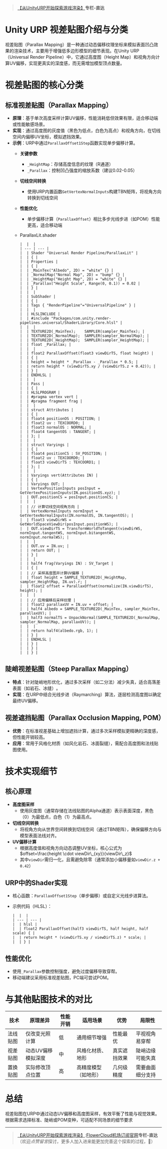 > [【从UnityURP开始探索游戏渲染】](https://github.com)**专栏-直达**

# **Unity URP 视差贴图介绍与分类**

视差贴图（Parallax Mapping）是一种通过动态偏移纹理坐标来模拟表面凹凸效果的渲染技术，主要用于增强低多边形模型的细节表现。在Unity URP（Universal Render Pipeline）中，它通过高度图（Height Map）和视角方向计算UV偏移，实现更真实的深度感，而无需增加模型顶点数量‌。

# **‌视差贴图的核心分类‌**

## ‌标准视差贴图（Parallax Mapping）

* ‌**原理**‌：基于单次高度采样计算UV偏移，性能消耗低但效果有限，适合移动端或性能敏感场景‌。
* ‌**实现**‌：通过高度图的灰度值（黑色为低点，白色为高点）和视角方向，在切线空间内偏移UV坐标，模拟遮挡效果‌。
* ‌**示例**‌：URP中通过`ParallaxOffset1Step`函数实现单步偏移计算‌。
  + ‌**关键参数**‌

    - `_HeightMap`：存储高度信息的纹理（R通道）
    - `_Parallax`：控制凹凸强度的缩放系数（建议0.02-0.05）
  + ‌**切线空间转换**‌

    - 使用URP内置函数`GetVertexNormalInputs`构建TBN矩阵，将视角方向转换到切线空间
  + ‌**性能优化**‌

    - 单步偏移计算（`ParallaxOffset`）相比多步光线步进（如POM）性能更高，适合移动端
  + ParallaxLit.shader

    ```
    |  |  |
    | --- | --- |
    |  | Shader "Universal Render Pipeline/ParallaxLit" |
    |  | { |
    |  | Properties |
    |  | { |
    |  | _MainTex("Albedo", 2D) = "white" {} |
    |  | _NormalMap("Normal Map", 2D) = "bump" {} |
    |  | _HeightMap("Height Map", 2D) = "white" {} |
    |  | _Parallax("Height Scale", Range(0, 0.1)) = 0.02 |
    |  | } |
    |  |  |
    |  | SubShader |
    |  | { |
    |  | Tags { "RenderPipeline"="UniversalPipeline" } |
    |  |  |
    |  | HLSLINCLUDE |
    |  | #include "Packages/com.unity.render-pipelines.universal/ShaderLibrary/Core.hlsl" |
    |  |  |
    |  | TEXTURE2D(_MainTex);    SAMPLER(sampler_MainTex); |
    |  | TEXTURE2D(_NormalMap);  SAMPLER(sampler_NormalMap); |
    |  | TEXTURE2D(_HeightMap);  SAMPLER(sampler_HeightMap); |
    |  | float _Parallax; |
    |  |  |
    |  | float2 ParallaxOffset(float3 viewDirTS, float height) |
    |  | { |
    |  | height = height * _Parallax - _Parallax * 0.5; |
    |  | return height * (viewDirTS.xy / (viewDirTS.z + 0.42)); |
    |  | } |
    |  | ENDHLSL |
    |  |  |
    |  | Pass |
    |  | { |
    |  | HLSLPROGRAM |
    |  | #pragma vertex vert |
    |  | #pragma fragment frag |
    |  |  |
    |  | struct Attributes |
    |  | { |
    |  | float4 positionOS : POSITION; |
    |  | float2 uv : TEXCOORD0; |
    |  | float3 normalOS : NORMAL; |
    |  | float4 tangentOS : TANGENT; |
    |  | }; |
    |  |  |
    |  | struct Varyings |
    |  | { |
    |  | float4 positionCS : SV_POSITION; |
    |  | float2 uv : TEXCOORD0; |
    |  | float3 viewDirTS : TEXCOORD1; |
    |  | }; |
    |  |  |
    |  | Varyings vert(Attributes IN) |
    |  | { |
    |  | Varyings OUT; |
    |  | VertexPositionInputs posInput = GetVertexPositionInputs(IN.positionOS.xyz); |
    |  | OUT.positionCS = posInput.positionCS; |
    |  |  |
    |  | // 计算切线空间视角方向 |
    |  | VertexNormalInputs normInput = GetVertexNormalInputs(IN.normalOS, IN.tangentOS); |
    |  | float3 viewDirWS = GetWorldSpaceViewDir(posInput.positionWS); |
    |  | OUT.viewDirTS = TransformWorldToTangent(viewDirWS, normInput.tangentWS, normInput.bitangentWS, normInput.normalWS); |
    |  |  |
    |  | OUT.uv = IN.uv; |
    |  | return OUT; |
    |  | } |
    |  |  |
    |  | half4 frag(Varyings IN) : SV_Target |
    |  | { |
    |  | // 采样高度图并计算UV偏移 |
    |  | float height = SAMPLE_TEXTURE2D(_HeightMap, sampler_HeightMap, IN.uv).r; |
    |  | float2 offset = ParallaxOffset(normalize(IN.viewDirTS), height); |
    |  |  |
    |  | // 应用偏移后采样纹理 |
    |  | float2 parallaxUV = IN.uv + offset; |
    |  | half4 albedo = SAMPLE_TEXTURE2D(_MainTex, sampler_MainTex, parallaxUV); |
    |  | half3 normalTS = UnpackNormal(SAMPLE_TEXTURE2D(_NormalMap, sampler_NormalMap, parallaxUV)); |
    |  |  |
    |  | return half4(albedo.rgb, 1); |
    |  | } |
    |  | ENDHLSL |
    |  | } |
    |  | } |
    |  | } |
    ```

## ‌陡峭视差贴图（Steep Parallax Mapping）

* ‌**特点**‌：针对陡峭地形优化，通过多次采样（如二分法）减少失真，适合高落差表面（如岩石、冰缝）‌。
* ‌**实现**‌：在URP中结合光线步进（Raymarching）算法，逐层检测高度图以确定最终UV偏移‌。

## ‌视差遮挡贴图（Parallax Occlusion Mapping, POM）

* ‌**优势**‌：在标准视差基础上增加遮挡计算，通过多次采样模拟更精确的深度感，但性能开销较高‌。
* ‌**应用**‌：常用于风格化材质（如风化岩石、冰面裂缝），需配合高度图和法线贴图使用‌。

# **‌技术实现细节‌**

## **核心原理**

* ‌**高度图采样**‌
  + 使用灰度图（通常存储在法线贴图的Alpha通道）表示表面深度，黑色（0）为最低点，白色（1）为最高点。
* ‌**切线空间转换**‌
  + 将视角方向从世界空间转换到切线空间（通过TBN矩阵），确保偏移方向与模型表面法线对齐。
* ‌**UV偏移计算**
  + 根据高度值和视角方向动态调整UV坐标，核心公式为‌ $offset=\frac{height \cdot viewDir\_{xy}}{viewDir\_z}$
  + 其中`viewDir`需归一化，且需避免除零（通常添加小偏移量如`viewDir.z + 0.42`）

## ‌**URP中的Shader实现**‌

* 核心函数：`ParallaxOffset1Step`（单步偏移）或自定义光线步进算法‌。
* 示例代码（HLSL）：

  ```
  |  |  |
  | --- | --- |
  |  | hlsl |
  |  | float2 ParallaxOffset(half3 viewDirTS, half height, half scale) { |
  |  | return height * (viewDirTS.xy / viewDirTS.z) * scale; |
  |  | } |
  ```

## ‌**性能优化**‌

* 使用`_Parallax`参数控制强度，避免过度偏移导致穿帮‌。
* 移动端建议采用标准视差贴图，PC端可尝试POM‌。

# **‌与其他贴图技术的对比‌**

| 技术 | 原理差异 | 性能开销 | 适用场景 | 优势 | 局限性 |
| --- | --- | --- | --- | --- | --- |
| 法线贴图 | 仅改变光照计算 | 低 | 通用细节增强 | 性能最优 | 平视视角易穿帮 |
| 视差贴图 | 动态UV偏移模拟深度 | 中 | 风格化材质、地形 | 真实遮挡效果 | 陡峭边缘可能失真 |
| 置换贴图 | 实际修改顶点位置 | 高 | 高精度模型（如地形） | 几何级精度 | 需要曲面细分支持 |

# **‌总结‌**

视差贴图在URP中通过动态UV偏移和高度图采样，有效平衡了性能与视觉效果。根据需求选择标准、陡峭或POM变种，可适配不同场景的细节要求‌

---

> [【从UnityURP开始探索游戏渲染】](https://github.com):[FlowerCloud机场订阅官网](https://hanlianfangzhi.com)**专栏-直达**
> （欢迎*点赞留言*探讨，更多人加入进来能更加完善这个探索的过程，🙏）

